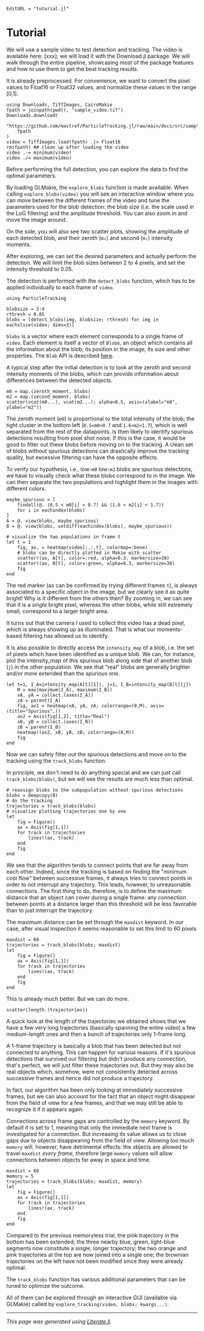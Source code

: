```@meta
EditURL = "tutorial.jl"
```

# Tutorial

We will use a sample video to test detection and tracking.
The video is available here: [xxx]; we will load it with the
Download.jl package.
We will walk through the entire pipeline, showcasing most of the
package features and how to use them to get the best tracking results.

It is already preprocessed.
For convenience, we want to convert the pixel values to Float16 or Float32
values, and normalize these values in the range [0,1].

````@example tutorial
using Downloads, TiffImages, CairoMakie
fpath = joinpath(pwd(), "sample_video.tif")
Downloads.download(
    "https://github.com/mastrof/ParticleTracking.jl/raw/main/docs/src/sample_video.tif",
    fpath
)
video = TiffImages.load(fpath) .|> Float16
rm(fpath) ## clean up after loading the video
video .-= minimum(video)
video ./= maximum(video)
````

Before performing the full detection, you can explore the data
to find the optimal parameters.

By loading GLMakie, the `explore_blobs` function is made available.
When calling `explore_blobs(video)` you will see an interactive window
where you can move between the different frames of the video and tune
the parameters used for the blob detection: the blob size (i.e. the scale
used in the LoG filtering) and the amplitude threshold.
You can also zoom in and move the image around.

On the side, you will also see two scatter plots, showing the amplitude
of each detected blob, and their zeroth (`m₀`)
and second (`m₂`) intensity moments.


After exploring, we can set the desired parameters and actually perform the detection.
We will limit the blob sizes between 2 to 4 pixels, and set the intensity
threshold to 0.05.

The detection is performed with the `detect_blobs` function, which has to
be applied individually to each frame of `video`.

````@example tutorial
using ParticleTracking

blobsize = 2:4
rthresh = 0.05
blobs = [detect_blobs(img, blobsize; rthresh) for img in eachslice(video; dims=3)]
````

`blobs` is a vector where each element corresponds to a single frame of `video`.
Each element is itself a vector of `Blob`s, an object which contains all the
information about the blob; its position in the image, its size and other properties.
The `Blob` API is described [here](XXX).

A typical step after the initial detection is to look at the zeroth and second
intensity moments of the blobs, which can provide information about differences
between the detected objects.

````@example tutorial
m0 = map.(zeroth_moment, blobs)
m2 = map.(second_moment, blobs)
scatter(vcat(m0...), vcat(m2...); alpha=0.5, axis=(xlabel="m0", ylabel="m2"))
````

The zeroth moment (`m0`) is proportional to the total intensity of the blob;
the tight cluster in the bottom left (`0.5<m0<0.7` and `1.6<m2<1.7`), which
is well separated from the rest of the datapoints,
is then likely to identify spurious detections resulting from pixel shot noise.
If this is the case, it would be good to filter out these blobs
before moving on to the tracking.
A clean set of blobs without spurious detections can drastically
improve the tracking quality, but excessive filtering can have the
opposite effects.

To verify our hypothesis, i.e., low-`m0` low-`m2` blobs are spurious detections,
we have to visually check what these blobs correspond to in the image.
We can then separate the two populations and highlight them in the images
with different colors.

````@example tutorial
maybe_spurious = [
    findall(@. (0.5 < m0[i] < 0.7) && (1.6 < m2[i] < 1.7))
    for i in eachindex(blobs)
]
A = @. view(blobs, maybe_spurious)
B = @. view(blobs, setdiff(eachindex(blobs), maybe_spurious))

# visualize the two populations in frame t
let t = 1
    fig, ax, = heatmap(video[:,:,t], colormap=:bone)
    # blobs can be directly plotted in Makie with scatter
    scatter!(ax, A[t], color=:red, alpha=0.3, markersize=30)
    scatter!(ax, B[t], color=:green, alpha=0.3, markersize=30)
    fig
end
````

The red marker (as can be confirmed by trying different frames `t`), is always
associated to a specific object in the image, but we clearly see it as quite bright!
Why is it different from the others then?
By zooming in, we can see that it is a *single* bright pixel, whereas the other blobs,
while still extremely small, correspond to a larger bright area.

It turns out that the camera I used to collect this video has a dead pixel, which
is always showing up as illuminated.
That is what our moments-based filtering has allowed us to identify.

It is also possible to directly access the `intensity_map` of a blob, i.e. the set of
pixels which have been identified as a unique blob.
We can, for instance, plot the intensity_map of this spurious blob along side that
of another blob (`j`) in the other population.
We see that "real" blobs are generally brighter and/or more extended than the spurious
one.

````@example tutorial
let t=1, I_A=intensity_map(A[t][1]), j=1, I_B=intensity_map(B[t][j])
    M = max(maximum(I_A), maximum(I_B))
    xA, yA = collect.(axes(I_A))
    zA = parent(I_A)
    fig, ax1 = heatmap(xA, yA, zA; colorrange=(0,M), axis=(title="Spurious",))
    ax2 = Axis(fig[1,2], title="Real")
    xB, yB = collect.(axes(I_B))
    zB = parent(I_B)
    heatmap!(ax2, xB, yB, zB; colorrange=(0,M))
    fig
end
````

Now we can safely filter out the spurious detections and move on to the tracking
using the `track_blobs` function.

In principle, we don't need to do anything special and we can just call
`track_blobs(blobs)`, but we will see the results are much less than optimal.

````@example tutorial
# reassign blobs to the subpopulation without spurious detections
blobs = deepcopy(B)
# do the tracking
trajectories = track_blobs(blobs)
# visualize plotting trajectories one by one
let
    fig = Figure()
    ax = Axis(fig[1,1])
    for track in trajectories
        lines!(ax, track)
    end
    fig
end
````

We see that the algorithm tends to connect points that are far away from each other.
Indeed, since the tracking is based on finding the "minimum cost flow" between
successive frames, it always tries to connect points in order to not interrupt
any trajectory. This leads, however, to unreasonable connections.
The first thing to do, therefore, is to define the maximum distance that an object
can cover during a single frame: any connection between points at a distance
larger than this threshold will be less favorable than to just interrupt
the trajectory.

The maximum distance can be set through the `maxdist` keyword.
In our case, after visual inspection it seems reasonable to set
this limit to 60 pixels

````@example tutorial
maxdist = 60
trajectories = track_blobs(blobs; maxdist)
let
    fig = Figure()
    ax = Axis(fig[1,1])
    for track in trajectories
        lines!(ax, track)
    end
    fig
end
````

This is already much better.
But we can do more.

````@example tutorial
scatter(length.(trajectories))
````

A quick look at the length of the trajectories we obtained
shows that we have a few very long trajectories (basically spanning the entire video)
a few medium-length ones and then a bunch of trajectories only 1-frame long.

A 1-frame trajectory is basically a blob that has been detected but not connected to
anything. This can happen for various reasons.
If it's spurious detections that survived our filtering but didn't produce
any connection, that's perfect, we will just filter these trajectories out.
But they may also be real objects which, somehow, were not consistently detected
across successive frames and hence did not produce a trajectory.

In fact, our algorithm has been only looking at immediately successive frames,
but we can also account for the fact that an object might disappear from the
field of view for a few frames, and that we may still be able to recognize it
if it appears again.

Connections across frame gaps are controlled by the `memory` keyword.
By default it is set to 1, meaning that only the immediate next frame is
investigated for a connection. But increasing its value allows us to close
gaps due to objects disappearing from the field of view.
Allowing too much `memory` will, however, have detrimental effects:
the objects are allowed to travel `maxdist` *every frame*, therefore large
`memory` values will allow connections between objects far away in space and time.

````@example tutorial
maxdist = 60
memory = 5
trajectories = track_blobs(blobs; maxdist, memory)
let
    fig = Figure()
    ax = Axis(fig[1,1])
    for track in trajectories
        lines!(ax, track)
    end
    fig
end
````

Compared to the previous memoryless trial, the pink trajectory in the bottom
has been extended; the three nearby blue, green, light-blue segments now constitute
a single, longer trajectory; the two orange and pink trajectories at the top
are now joined into a single one; the brownian trajectories on the left
have not been modified since they were already optimal.

The `track_blobs` function has various additional parameters that can be
tuned to optimize the outcome.

All of them can be explored through an interactive GUI (available via GLMakie)
called by `explore_tracking(video, blobs; kwargs...)`.

---

*This page was generated using [Literate.jl](https://github.com/fredrikekre/Literate.jl).*

